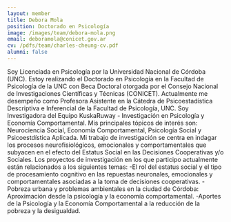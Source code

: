 ```yaml
---
layout: member
title: Debora Mola
position: Doctorado en Psicología 
image: /images/team/debora-mola.png
email: deboramola@conicet.gov.ar
cv: /pdfs/team/charles-cheung-cv.pdf
alumni: false
---
```

Soy Licenciada en Psicología por la Universidad Nacional de Córdoba (UNC). Estoy realizando el Doctorado en Psicología en la Facultad de Psicología de la UNC con Beca Doctoral otorgada por el Consejo Nacional de Investigaciones Científicas y Técnicas (CONICET). Actualmente me desempeño como Profesora Asistente en la Cátedra de Psicoestadística Descriptiva e Inferencial de la Facultad de Psicología, UNC. Soy Investigadora del Equipo  KuskaRuway - Investigación en Psicología y Economía Comportamental. Mis principales tópicos de interés son: Neurociencia Social, Economía Comportamental, Psicología Social y Psicoestdística Aplicada. Mi trabajo de investigación se centra en indagar los procesos neurofisiológicos, emocionales y comportamentales que subyacen en el efecto del Estatus Social en las Decisiones Cooperativas y/o Sociales. 
Los proyectos de investigación en los que participo actualmente están relacionados a los siguientes temas:
-El rol del estatus social y el tipo de procesamiento cognitivo en las repuestas neuronales, emocionales y comportamentales asociadas a la toma de decisiones cooperativas.
-Pobreza urbana y problemas ambientales en la ciudad de Córdoba: Aproximación desde la psicología y la economía comportamental.
-Aportes de la Psicología y la Economía Comportamental a la reducción de la pobreza y la desigualdad.



